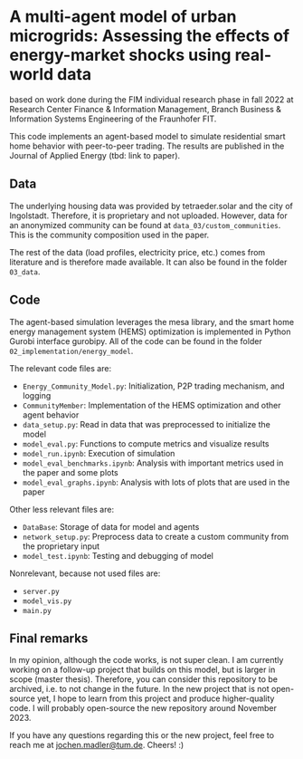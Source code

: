 # A multi-agent model of urban microgrids: Assessing the effects of energy-market shocks using real-world data
based on work done during the FIM individual research phase in fall 2022 at Research Center Finance & Information Management, Branch Business & Information Systems Engineering of the Fraunhofer FIT.

This code implements an agent-based model to simulate residential smart home behavior with peer-to-peer trading. The results are published in the Journal of Applied Energy (tbd: link to paper).

## Data
The underlying housing data was provided by tetraeder.solar and the city of Ingolstadt. Therefore, it is proprietary and not uploaded. However, data for an anonymized community can be found at `data_03/custom_communities`. This is the community composition used in the paper.

The rest of the data (load profiles, electricity price, etc.) comes from literature and is therefore made available. It can also be found in the folder `03_data`.

## Code
The agent-based simulation leverages the mesa library, and the smart home energy management system (HEMS) optimization is implemented in Python Gurobi interface gurobipy. All of the code can be found in the folder `02_implementation/energy_model`.

The relevant code files are:
- `Energy_Community_Model.py`: Initialization, P2P trading mechanism, and logging
- `CommunityMember`: Implementation of the HEMS optimization and other agent behavior
- `data_setup.py`: Read in data that was preprocessed to initialize the model
- `model_eval.py`: Functions to compute metrics and visualize results
- `model_run.ipynb`: Execution of simulation
- `model_eval_benchmarks.ipynb`: Analysis with important metrics used in the paper and some plots
- `model_eval_graphs.ipynb`: Analysis with lots of plots that are used in the paper

Other less relevant files are:
- `DataBase`: Storage of data for model and agents
- `network_setup.py`: Preprocess data to create a custom community from the proprietary input
- `model_test.ipynb`: Testing and debugging of model

Nonrelevant, because not used files are:
- `server.py`
- `model_vis.py`
- `main.py`

## Final remarks
In my opinion, although the code works, is not super clean. I am currently working on a follow-up project that builds on this model, but is larger in scope (master thesis). Therefore, you can consider this repository to be archived, i.e. to not change in the future. In the new project that is not open-source yet, I hope to learn from this project and produce higher-quality code. I will probably open-source the new repository around November 2023.

If you have any questions regarding this or the new project, feel free to reach me at [jochen.madler@tum.de](mailto:jochen.madler@tum.de). Cheers! :)





